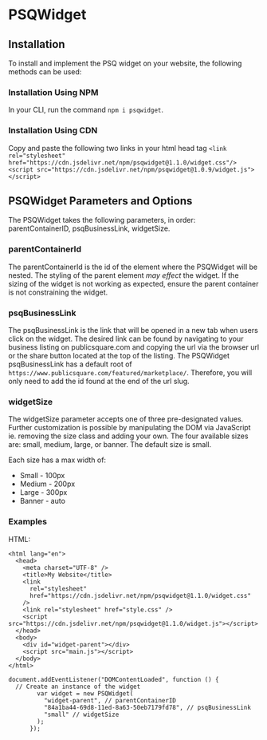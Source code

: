 # PSQWidget
## Installation
To install and implement the PSQ widget on your website, the following methods can be used:

### Installation Using NPM
In your CLI, run the command `npm i psqwidget`. 

### Installation Using CDN
Copy and paste the following two links in your html head tag 
`<link rel="stylesheet" href="https://cdn.jsdelivr.net/npm/psqwidget@1.1.0/widget.css"/>`
`<script src="https://cdn.jsdelivr.net/npm/psqwidget@1.0.9/widget.js"></script>`

## PSQWidget Parameters and Options
The PSQWidget takes the following parameters, in order: parentContainerID, psqBusinessLink, widgetSize.

### parentContainerId
The parentContainerId is the id of the element where the PSQWidget will be nested. The styling of the parent element _may effect_ the widget. If the sizing of the widget is not working as expected, ensure the parent container is not constraining the widget. 

### psqBusinessLink
The psqBusinessLink is the link that will be opened in a new tab when users click on the widget. The desired link can be found by navigating to your business listing on publicsquare.com and copying the url via the browser url or the share button located at the top of the listing. The PSQWidget psqBusinessLink has a default root of `https://www.publicsquare.com/featured/marketplace/`. Therefore, you will only need to add the id found at the end of the url slug. 

### widgetSize
The widgetSize parameter accepts one of three pre-designated values. Further customization is possible by manipulating the DOM via JavaScript ie. removing the size class and adding your own. The four available sizes are: small, medium, large, or banner. The default size is small. 

Each size has a max width of:
- Small - 100px
- Medium - 200px
- Large - 300px
- Banner - auto

### Examples 
HTML:
```
<html lang="en">
  <head>
    <meta charset="UTF-8" />
    <title>My Website</title>
    <link
      rel="stylesheet"
      href="https://cdn.jsdelivr.net/npm/psqwidget@1.1.0/widget.css"
    />
    <link rel="stylesheet" href="style.css" />
    <script src="https://cdn.jsdelivr.net/npm/psqwidget@1.1.0/widget.js"></script>
  </head>
  <body>
    <div id="widget-parent"></div>
    <script src="main.js"></script>
  </body>
</html>

```
```
document.addEventListener("DOMContentLoaded", function () {
  // Create an instance of the widget
        var widget = new PSQWidget(
          "widget-parent", // parentContainerID
          "84a1ba44-69d8-11ed-8a63-50eb7179fd78", // psqBusinessLink
          "small" // widgetSize
        );
      });
```